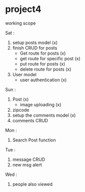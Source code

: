 # project4

working scope

Sat :
1. setup posts model (x)
2. finish CRUD for posts  
    - Get route for posts (x)
    - get route for specific post (x)
    - put route for posts (x)
    - delete route for posts (x)
3. User model 
    - user authentication (x)

Sun : 
1. Post (x)
    - image uploading (x)
2. zipcode 
3. setup the comments model (x)
4. comments CRUD


Mon : 

1. Search Post function 


Tue :
1. message CRUD 
2. new msg alert

Wed : 
1. people also viewed 


